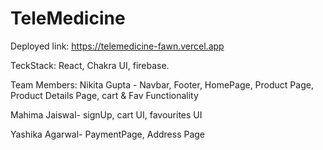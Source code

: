 # TeleMedicine

Deployed link: https://telemedicine-fawn.vercel.app

TeckStack: React, Chakra UI, firebase. 

Team Members:
Nikita Gupta - Navbar, Footer, HomePage, Product Page, Product Details Page, cart & Fav Functionality


Mahima Jaiswal- signUp, cart UI, favourites UI


Yashika Agarwal- PaymentPage, Address Page
